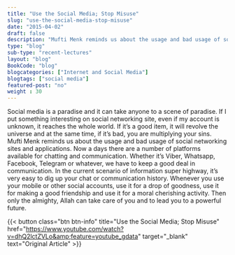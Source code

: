 ```yaml
--- 
title: "Use the Social Media; Stop Misuse" 
slug: "use-the-social-media-stop-misuse"
date: "2015-04-02" 
draft: false 
description: "Mufti Menk reminds us about the usage and bad usage of social networking sites and applications." 
type: "blog"
sub-type: "recent-lectures" 
layout: "blog" 
BookCode: "blog"
blogcategories: ["Internet and Social Media"]
blogtags: ["social media"]
featured-post: "no"
weight : 30 
---  
```

 Social media is a paradise and it can take anyone to a scene of paradise. If I put something interesting on social networking site, even if my account is unknown, it reaches the whole world. If it&#8217;s a good item, it will revolve the universe and at the same time, if it&#8217;s bad, you are multiplying your sins. Mufti Menk reminds us about the usage and bad usage of social networking sites and applications. Now a days there are a number of platforms available for chatting and communication. Whether it&#8217;s Viber, Whatsapp, Facebook, Telegram or whatever, we have to keep a good deal in communication. In the current scenario of information super highway, it&#8217;s very easy to dig up your chat or communication history. Whenever you use your mobile or other social accounts, use it for a drop of goodness, use it for making a good friendship and use it for a moral cherishing activity. Then only the almighty, Allah can take care of you and to lead you to a powerful future.

{{< button class="btn btn-info" title="Use the Social Media; Stop Misuse" href="https://www.youtube.com/watch?v=dhQ2lctZVLo&amp;feature=youtube_gdata" target="_blank" text="Original Article" >}}
